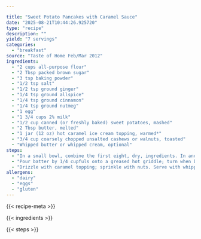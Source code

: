 ```yaml
---

title: "Sweet Potato Pancakes with Caramel Sauce"
date: "2025-08-21T10:44:26.925720"
type: "recipe"
description: ""
yield: "7 servings"
categories:
  - "breakfast"
source: "Taste of Home Feb/Mar 2012"
ingredients:
  - "2 cups all-purpose flour"
  - "2 Tbsp packed brown sugar"
  - "3 tsp baking powder"
  - "1/2 tsp salt"
  - "1/2 tsp ground ginger"
  - "1/4 tsp ground allspice"
  - "1/4 tsp ground cinnamon"
  - "1/4 tsp ground nutmeg"
  - "1 egg"
  - "1 3/4 cups 2% milk"
  - "1/2 cup canned (or freshly baked) sweet potatoes, mashed"
  - "2 Tbsp butter, melted"
  - "1 jar (12 oz) hot caramel ice cream topping, warmed*"
  - "3/4 cup coarsely chopped unsalted cashews or walnuts, toasted"
  - "Whipped butter or whipped cream, optional"
steps:
  - "In a small bowl, combine the first eight, dry, ingredients. In another bowl, whisk the egg, milk, sweet potatoes and melted butter. Stir into dry ingredients just until moistened."
  - "Pour batter by 1/4 cupfuls onto a greased hot griddle; turn when bubbles form on top. Cook until second side is golden brown."
  - "Drizzle with caramel topping; sprinkle with nuts. Serve with whipped butter or whipped cream if desired."
allergens:
  - "dairy"
  - "eggs"
  - "gluten"
---
```


{{< recipe-meta >}}

{{< ingredients >}}

{{< steps >}}
